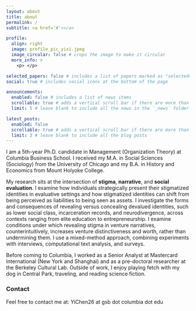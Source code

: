 ```yaml
---
layout: about
title: about
permalink: /
subtitle: <a href='#'></a>

profile:
  align: right
  image: profile_pic_yixi.jpeg
  image_circular: false # crops the image to make it circular
  more_info: > 
    <p> </p>

selected_papers: false # includes a list of papers marked as "selected={true}"
social: true # includes social icons at the bottom of the page

announcements:
  enabled: false # includes a list of news items
  scrollable: true # adds a vertical scroll bar if there are more than 3 news items
  limit: 5 # leave blank to include all the news in the `_news` folder

latest_posts:
  enabled: false
  scrollable: true # adds a vertical scroll bar if there are more than 3 new posts items
  limit: 3 # leave blank to include all the blog posts
---
```


I am a 5th-year Ph.D. candidate in Management (Organization Theory) at Columbia Business School. I received my M.A. in Social Sciences (Sociology) from the University of Chicago and my B.A. in History and Economics from Mount Holyoke College. 

My research sits at the intersection of **stigma**, **narrative**, and **social** **evaluation**. I examine how individuals strategically present their stigmatized identities in evaluative settings and how stigmatized identities can shift from being perceived as liabilities to being seen as assets. I investigate the forms and consequences of revealing versus concealing devalued identities, such as lower social class, incarceration records, and neurodivergence, across contexts ranging from elite education to entrepreneurship. I examine conditions under which revealing stigma in venture narratives, counterintuitively, increases venture distinctiveness and worth, rather than undermining them. I use a mixed-method approach, combining experiments with interviews, computational text analysis, and surveys. 

Before coming to Columbia, I worked as a Senior Analyst at Mastercard International (New York and Shanghai) and as a pre-doctoral researcher at the Berkeley Cultural Lab. Outside of work, I enjoy playing fetch with my dog in Central Park, traveling, and reading science fiction. 

### Contact
Feel free to contact me at: YiChen26 at gsb dot columbia dot edu
